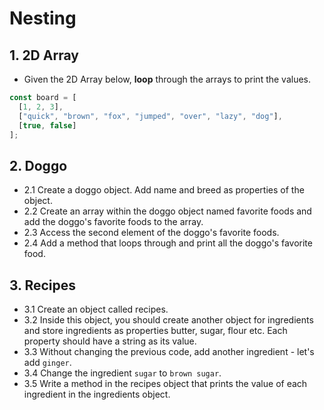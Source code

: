 # Nesting

## 1. 2D Array
* Given the 2D Array below, **loop** through the arrays to print the values.

```javascript
const board = [
  [1, 2, 3],
  ["quick", "brown", "fox", "jumped", "over", "lazy", "dog"],
  [true, false]
];
```

## 2. Doggo
* 2.1 Create a doggo object. Add name and breed as properties of the object.
* 2.2 Create an array within the doggo object named favorite foods and add the doggo's favorite foods to the array.
* 2.3 Access the second element of the doggo's favorite foods. 
* 2.4 Add a method that loops through and print all the doggo's favorite food.

## 3. Recipes

* 3.1 Create an object called recipes.
* 3.2 Inside this object, you should create another object for ingredients and store ingredients as properties butter, sugar, flour etc. Each property should have a string as its value. 
* 3.3 Without changing the previous code, add another ingredient - let's add `ginger`. 
* 3.4 Change the ingredient `sugar` to `brown sugar`. 
* 3.5 Write a method in the recipes object that prints the value of each ingredient in the ingredients object. 

